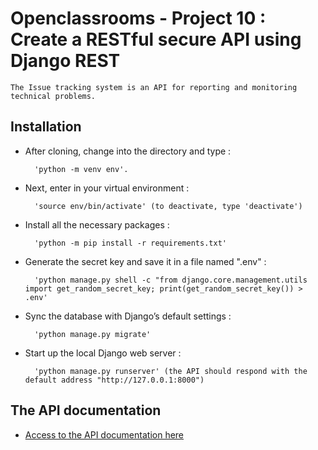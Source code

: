 # Openclassrooms - Project 10 : Create a RESTful secure API using Django REST

    The Issue tracking system is an API for reporting and monitoring technical problems.
	

## Installation


* After cloning, change into the directory and type :
    
    	'python -m venv env'.

* Next, enter in your virtual environment :
    
    	'source env/bin/activate' (to deactivate, type 'deactivate')

* Install all the necessary packages :
    
    	'python -m pip install -r requirements.txt'
    
* Generate the secret key and save it in a file named ".env" :
    
    	'python manage.py shell -c "from django.core.management.utils import get_random_secret_key; print(get_random_secret_key()) > .env'
    	
* Sync the database with Django’s default settings :
    
    	'python manage.py migrate'
    
* Start up the local Django web server :
    
    	'python manage.py runserver' (the API should respond with the default address "http://127.0.0.1:8000")


## The API documentation

* [Access to the API documentation here](https://documenter.getpostman.com/view/25323756/2s935kN5WP)

